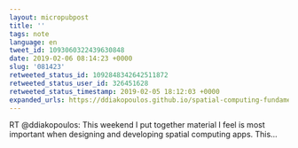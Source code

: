 ```yaml
---
layout: micropubpost
title: ''
tags: note
language: en
tweet_id: 1093060322439630848
date: 2019-02-06 08:14:23 +0000
slug: '081423'
retweeted_status_id: 1092848342642511872
retweeted_status_user_id: 326451628
retweeted_status_timestamp: 2019-02-05 18:12:03 +0000
expanded_urls: https://ddiakopoulos.github.io/spatial-computing-fundamentals/,https://twitter.com/ddiakopoulos/status/1092848342642511872/photo/1
---
```

RT @ddiakopoulos: This weekend I put together material I feel is most important when designing and developing spatial computing apps. This…
